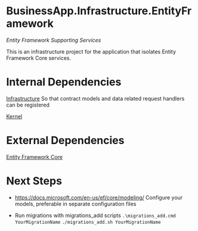 # BusinessApp.Infrastructure.EntityFramework
_Entity Framework Supporting Services_

This is an infrastructure project for the application that isolates Entity
Framework Core services.

# Internal Dependencies

[Infrastructure](/CSharp/src/BusinessApp.Infrastructure)
So that contract models and data related request handlers can be registered

[Kernel](/CSharp/src/BusinessApp.Kernel)

# External Dependencies

[Entity Framework Core](https://github.com/dotnet/efcore)

# Next Steps

- https://docs.microsoft.com/en-us/ef/core/modeling/
  Configure your models, preferable in separate configuration files

- Run migrations with migrations_add scripts
  `.\migrations_add.cmd YourMigrationName`
  `./migrations_add.sh YourMigrationName`
